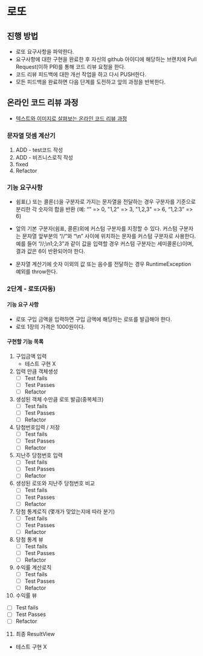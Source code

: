 # 로또
## 진행 방법
* 로또 요구사항을 파악한다.
* 요구사항에 대한 구현을 완료한 후 자신의 github 아이디에 해당하는 브랜치에 Pull Request(이하 PR)를 통해 코드 리뷰 요청을 한다.
* 코드 리뷰 피드백에 대한 개선 작업을 하고 다시 PUSH한다.
* 모든 피드백을 완료하면 다음 단계를 도전하고 앞의 과정을 반복한다.

## 온라인 코드 리뷰 과정
* [텍스트와 이미지로 살펴보는 온라인 코드 리뷰 과정](https://github.com/next-step/nextstep-docs/tree/master/codereview)

### 문자열 덧셈 계산기

1. ADD - test코드 작성
2. ADD - 비즈니스로직 작성
3. fixed
4. Refactor

### 기능 요구사항

+ 쉼표(,) 또는 콜론(:)을 구분자로 가지는 문자열을 전달하는 경우 구분자를 기준으로 분리한 각 숫자의 합을 반환 (예: “” => 0, "1,2" => 3, "1,2,3" => 6, “1,2:3” => 6)

+ 앞의 기본 구분자(쉼표, 콜론)외에 커스텀 구분자를 지정할 수 있다. 커스텀 구분자는 문자열 앞부분의 “//”와 “\n” 사이에 위치하는 문자를 커스텀 구분자로 사용한다. 예를 들어 “//;\n1;2;3”과 같이 값을 입력할 경우 커스텀 구분자는 세미콜론(;)이며, 결과 값은 6이 반환되어야 한다.

+ 문자열 계산기에 숫자 이외의 값 또는 음수를 전달하는 경우 RuntimeException 예외를 throw한다.


### 2단계 - 로또(자동)

#### 기능 요구 사항
+ 로또 구입 금액을 입력하면 구입 금액에 해당하는 로또를 발급해야 한다.
+ 로또 1장의 가격은 1000원이다.

#### 구현할 기능 목록

1. 구입금액 입력
   - 테스트 구현 X
2. 입력 만큼 객체생성
   - [ ] Test fails
   - [ ] Test Passes
   - [ ] Refactor
3. 생성된 객체 수만큼 로또 발급(중복체크)
   - [ ] Test fails
   - [ ] Test Passes
   - [ ] Refactor
4. 당첨번호입력 / 저장
   - [ ] Test fails
   - [ ] Test Passes
   - [ ] Refactor
5. 지난주 당첨번호 입력
   - [ ] Test fails
   - [ ] Test Passes
   - [ ] Refactor
6. 생성된 로또와 지난주 당첨번호 비교
   - [ ] Test fails
   - [ ] Test Passes
   - [ ] Refactor
7. 당첨 통계로직 (몇개가 맞았는지에 따라 분기)
   - [ ] Test fails
   - [ ] Test Passes
   - [ ] Refactor
8. 당첨 통계 뷰
   - [ ] Test fails
   - [ ] Test Passes
   - [ ] Refactor
9. 수익률 계산로직
   - [ ] Test fails
   - [ ] Test Passes
   - [ ] Refactor
10. 수익률 뷰
   - [ ] Test fails
   - [ ] Test Passes
   - [ ] Refactor
11. 최종 ResultView
   - 테스트 구현 X  
